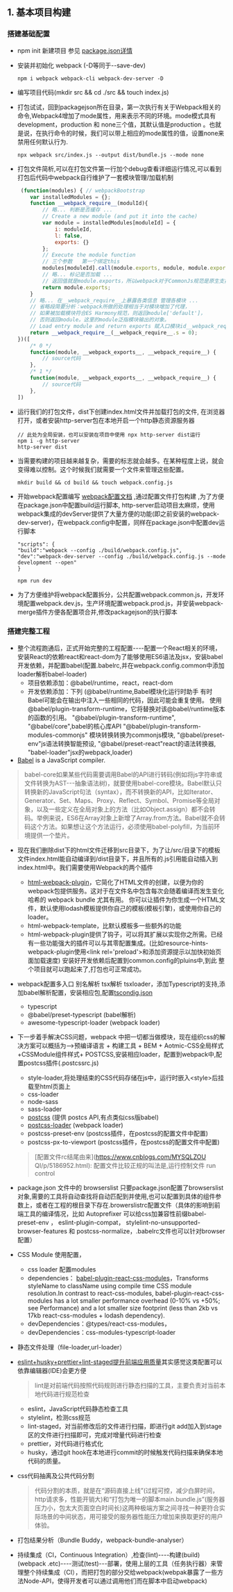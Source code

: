 ## 1. 基本项目构建

### 搭建基础配置
- npm init 新建项目 参见 [package.json详情](https://docs.npmjs.com/creating-a-package-json-file)

- 安装并初始化 webpack (-D等同于--save-dev)
    ```
    npm i webpack webpack-cli webpack-dev-server -D
    ```
- 编写项目代码(mkdir src && cd ./src && touch index.js)

- 打包试试，回到packagejson所在目录，第一次执行有关于Webpack相关的命令,Webpack4增加了mode属性，用来表示不同的环境。mode模式具有development，production 和 none三个值，其默认值是production 。也就是说，在执行命令的时候，我们可以带上相应的mode属性的值，设置none来禁用任何默认行为.
    ```
    npx webpack src/index.js --output dist/bundle.js --mode none
    ```

- 打包文件简析,可以在打包文件第一行加个debug查看详细运行情况,可以看到打包后代码中webpack自行维护了一套模块管理/加载机制
    ```javascript
     (function(modules) { // webpackBootstrap
        var installedModules = {};
        function __webpack_require__(modulId){
            // 略... 判断是否缓存 ...
            // Create a new module (and put it into the cache)
            var module = installedModules[moduleId] = {
                i: moduleId,
                l: false,
                exports: {}
            };
            // Execute the module function
            // 三个参数   第一个绑定this
            modules[moduleId].call(module.exports, module, module.exports, __webpack_require__);
            // 略... 标记是否加载 ...
            // 返回值就是module.exports，所以webpack对于CommonJs规范是原生支持的。
            return module.exports;
        }
        // 略... 在__webpack_require__上暴露各类信息 管理各模块 ...
        // 省略段简要分析：webpack所做的处理相当于对模块增加了代理，
        // 如果被加载模块符合ES Harmony规范，则返回module['default']，
        // 否则返回module。这里的module泛指模块输出的对象。
        // Load entry module and return exports 赋入口模块id__webpack_require__.s = 0 传入 modulId = 0
        return __webpack_require__(__webpack_require__.s = 0);
    })([
        /* 0 */
        function(module, __webpack_exports__, __webpack_require__) {
            // source代码
        },
        /* 1 */
        function(module, __webpack_exports__, __webpack_require__) {
            // source代码
        },
    ])
    ```

- 运行我们的打包文件，dist下创建index.html文件并加载打包的文件, 在浏览器打开，或者安装http-server包在本地开启一个http静态资源服务器
    ```
    // 此处为全局安装，也可以安装在项目中使用 npx http-server dist运行
    npm i -g http-server 
    http-server dist
    ```

- 当需要构建的项目越来越复杂，需要的标志就会越多。在某种程度上说，就会变得难以控制。这个时候我们就需要一个文件来管理这些配置。
    ```
    mkdir build && cd build && touch webpack.config.js
    ```

- 开始webpack配置编写 [webpack配置文档](https://webpack.js.org/configuration/) ,通过配置文件打包构建 ,为了方便在package.json中配置build运行脚本, http-server启动项目太麻烦，使用webpack集成的devServer提供了大量方便的功能(即之前安装的webpack-dev-server)，在webpack.config中配置，同样在package.json中配置dev运行脚本
    ```
    "scripts": {
    "build":"webpack --config ./build/webpack.config.js",
    "dev":"webpack-dev-server --config ./build/webpack.config.js --mode development --open"
    }

    npm run dev
    ```
- 为了方便维护将webpack配置拆分，公共配置webpack.common.js，开发环境配置webpack.dev.js，生产环境配置webpack.prod.js，并安装webpack-merge插件方便各配置项合并,修改packagejson的执行脚本

### 搭建完整工程

- 整个流程跑通后，正式开始完整的工程配置----配置一个React相关的环境，
    安装React的依赖react和react-dom为了能够使用ES6语法及jsx，安装babel开发依赖，并配置babel(配置.babelrc,并在webpack.config.common中添加loader解析babel-loader)
    - 项目依赖添加：@babel/runtime，react，react-dom
    - 开发依赖添加：下列
    (@babel/runtime,Babel模块化运行时助手
    有时Babel可能会在输出中注入一些相同的代码，因此可能会重复使用。
    使用@babel/plugin-transform-runtime，它将替换对该@babel/runtime版本的函数的引用。
    "@babel/plugin-transform-runtime",
    "@babel/core",babel的核心库API
    "@babel/plugin-transform-modules-commonjs" 模块转换转换为commonjs模块,
    "@babel/preset-env"js语法转换智能预设,
    "@babel/preset-react"react的语法转换器, 
    "babel-loader"jsx的webpack,loader)
- [Babel](https://babeljs.io/) is a JavaScript compiler.
> babel-core如果某些代码需要调用Babel的API进行转码(例如将js字符串或文件转换为AST---抽象语法树)，就要使用babel-core模块。Babel默认只转换新的JavaScript句法（syntax），而不转换新的API，比如Iterator、Generator、Set、Maps、Proxy、Reflect、Symbol、Promise等全局对象，以及一些定义在全局对象上的方法（比如Object.assign）都不会转码。举例来说，ES6在Array对象上新增了Array.from方法。Babel就不会转码这个方法。如果想让这个方法运行，必须使用babel-polyfill，为当前环境提供一个垫片。

- 现在我们删除dist下的html文件迁移到src目录下，为了让/src/目录下的模板文件index.html能自动编译到/dist目录下，并且所有的.js引用能自动插入到index.html中。我们需要使用Webpack的两个插件
    - [html-webpack-plugin](https://github.com/jantimon/html-webpack-plugin#plugins)，它简化了HTML文件的创建，以便为你的webpack包提供服务。这对于在文件名中包含每次会随着编译而发生变化哈希的 webpack bundle 尤其有用。 你可以让插件为你生成一个HTML文件，默认使用lodash模板提供你自己的模板(模板引擎)，或使用你自己的loader。
    - html-webpack-template，比默认模板多一些额外的功能
    - html-webpack-plugin提供了钩子，可以将其扩展以实现你之所需。已经有一些功能强大的插件可以与其零配置集成。(比如resource-hints-webpack-plugin使用\<link rel='preload'>和添加资源提示以加快初始页面加载速度)
    安装好开发依赖后配置到common.config的pluins中,到此 整个项目就可以跑起来了,打包也可正常成功。

- webpack配置多入口 别名解析 tsx解析 tsxloader，添加Typescript的支持,添加babel解析配置，安装相应包,配置[tscondig.json](http://www.typescriptlang.org/docs/handbook/tsconfig-json.html)
    - typescript
    - @babel/preset-typescript  (babel解析)
    - awesome-typescript-loader (webpack loader)

- 下一步着手解决CSS问题，webpack 中把一切都当做模块，现在组织css的解决方案可以概括为-->预编译语言 + 构建工具 + BEM + Aotmic-CSS全局样式+CSSModule组件样式+ POSTCSS,安装相应loader，配置到webpack中,配置postcss插件(.postcssrc.js)
    - style-loader,将处理结束的CSS代码存储在js中，运行时嵌入\<style>后挂载至html页面上
    - css-loader
    - node-sass
    - sass-loader
    - [postcss](https://postcss.org/) (提供 postcs API,有点类似css版babel)
    - [postcss-loader](https://github.com/postcss/postcss-loader) (webpack loader)
    - postcss-preset-env (postcss插件，在postcss的配置文件中配置)
    - postcss-px-to-viewport (postcss插件，在postcss的配置文件中配置)
    > [配置文件rc结尾由来](https://www.cnblogs.com/MYSQLZOU                                                                                          QI/p/5186952.html): 配置文件比较正规的叫法是,运行控制文件  run control

- package.json 文件中的 browserslist 只要package.json配置了browserslist对象,需要的工具将自动查找将自动匹配到并使用,也可以配置到具体的组件参数上，或者在工程的根目录下存在.browerslistrc配置文件（具体的影响到前端工具的编译情况，比如 Autoprefixer 可以给css加兼容性前缀babel-preset-env ， eslint-plugin-compat， stylelint-no-unsupported-browser-features 和 postcss-normalize，.babelrc文件也可以针对browser配置）

- CSS Module 使用配置，
    - css loader 配置modules
    - dependencies： [babel-plugin-react-css-modules](https://github.com/gajus/babel-plugin-react-css-modules)，Transforms styleName to className using compile time CSS module resolution.In contrast to react-css-modules, babel-plugin-react-css-modules has a lot smaller performance overhead (0-10% vs +50%; see Performance) and a lot smaller size footprint (less than 2kb vs 17kb react-css-modules + lodash dependency).
    - devDependencies：@types/react-css-modules，
    - devDependencies：css-modules-typescript-loader

- 静态文件处理（file-loader,url-loader）

- [eslint+husky+prettier+lint-staged提升前端应用质量](https://blog.csdn.net/u011521203/article/details/87546146)其实感觉这类配置可以依靠编辑器(IDE)会更方便
    > lint是对前端代码按照代码规则进行静态扫描的工具，主要负责对当前本地代码进行规范检查
    - eslint，JavaScript代码静态检查工具
    - stylelint，检测css规范
    - lint-staged，对当前修改后的文件进行扫描，即进行git add加入到stage区的文件进行扫描即可，完成对增量代码进行检查
    - prettier，对代码进行格式化
    - husky，通过git hook在本地进行commit的时候触发代码扫描来确保本地代码的质量。

- css代码抽离及公共代码分割
    > 代码分割的本质，就是在“源码直接上线”(过程可控，减少白屏时间，http请求多，性能开销大)和“打包为唯一的脚本main.bundle.js”(服务器压力小，包太大页面空白时间长)这两种极端方案之间寻找一种更符合实际场景的中间状态，用可接受的服务器性能压力增加来换取更好的用户体验。

- 打包结果分析（Bundle Buddy，webpack-bundle-analyser）

- 持续集成（CI，Continuous Integration）,检查(lint)----构建(build)(webpack .etc)----测试(test)---部署，使用上层的工具（任务执行器）来管理整个持续集成（CI），而把打包的部分交给webpack(webpak暴露了一些方法Node-API，使得开发者可以通过调用他们而在脚本中启动webpack)